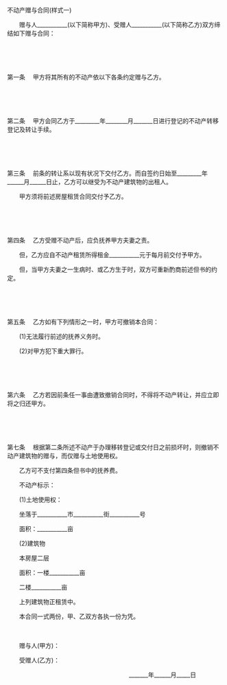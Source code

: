 



不动产赠与合同(样式一)



 

　　赠与人___________(以下简称甲方)、受赠人___________(以下简称乙方)双方缔结如下赠与合同：

　　

　　

第一条
　甲方将其所有的不动产依以下各条约定赠与乙方。

　　

　　

第二条
　甲方会同乙方于_________年________月_______日进行登记的不动产转移登记及转让手续。

　　

　　

第三条
　前条的转让系以现有状况下交付乙方。而自签约日始至_________年______月______日止，乙方可以继受为不动产建筑物的出租人。

　　甲方须将前述房屋租赁合同交付予乙方。

　　

　　

第四条
　乙方受赠不动产后，应负抚养甲方夫妻之责。

　　但，乙方应自不动产租赁所得租金___________元于每月前交付予甲方。

　　但，当甲方夫妻之一生病时、或乙方生于时，双方可重新酌商前述但书的约定。

　　

　　

第五条
　乙方如有下列情形之一时，甲方可撤销本合同：

　　(1)无法履行前述的抚养义务时。

　　(2)对甲方犯下重大罪行。

　　

　　

第六条
　乙方若因前条任一事由遭致撤销合同时，不得将不动产转让，并应立即将之归还甲方。

　　

　　

第七条
　根据第二条所述不动产于办理移转登记或交付日之前损坏时，则撤销不动产建筑物的赠与，而仅赠与土地使用权。

　　乙方可不支付第四条但书中的抚养费。

　　不动产标示：

　　(1)土地使用权：

　　坐落于___________市___________街___________号

　　面积：___________亩

　　(2)建筑物

　　本房屋二层

　　面积：一楼___________亩

　　二楼___________亩

　　上列建筑物正租赁中。 

　　本合同一式两份，甲、乙双方各执一份为凭。　

　　　

　　赠与人(甲方)：

　　受赠人(乙方)：

　　　　　　　　　　　　　　　　　　　　 _______年______月_____日